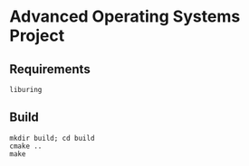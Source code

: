 # Advanced Operating Systems Project

## Requirements
```
liburing
```

## Build
```
mkdir build; cd build
cmake ..
make
```